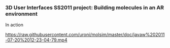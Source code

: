 ### 3D User Interfaces SS2011 project: Building molecules in an AR environment

In action

https://raw.githubusercontent.com/uroni/molsim/master/doc/javaw%202011-07-20%2012-23-04-79.mp4